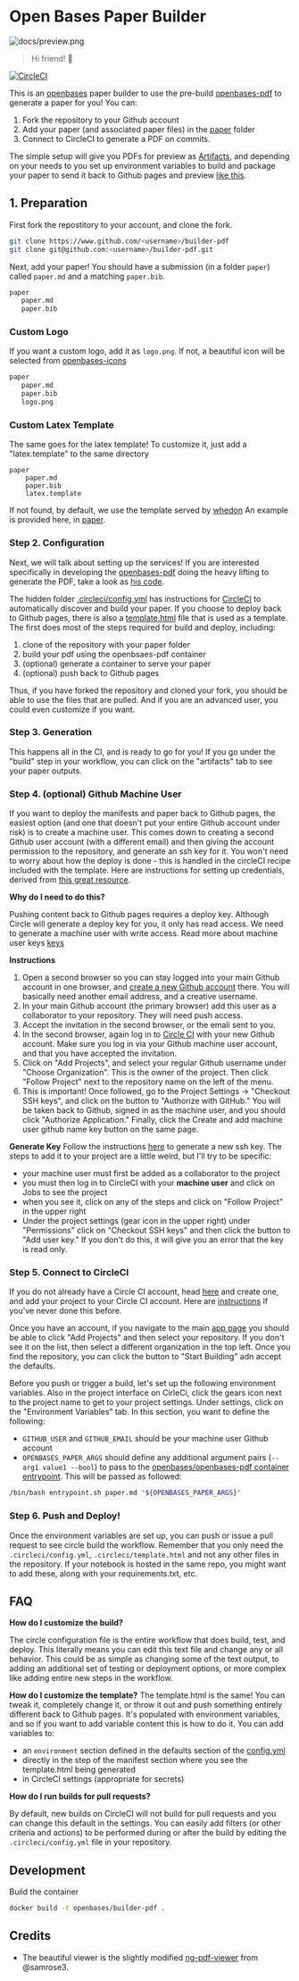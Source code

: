 # Open Bases Paper Builder

![docs/preview.png](https://github.com/openbases/builder-pdf/raw/master/img/preview.png)

> Hi friend! :wave:

[![CircleCI](https://circleci.com/gh/openbases/builder-pdf.svg?style=svg)](https://circleci.com/gh/openbases/builder-pdf)

This is an [openbases](https://openbases.github.io) paper builder
to use the pre-build [openbases-pdf](https://www.github.com/openbases/openbases-pdf)
to generate a paper for you! You can:

 1. Fork the repository to your Github account
 2. Add your paper (and associated paper files) in the [paper](paper) folder
 3. Connect to CircleCI to generate a PDF on commits.

The simple setup will give you PDFs for preview as [Artifacts](https://circleci.com/docs/2.0/artifacts/), and depending
on your needs to you set up environment variables to build and package your
paper to send it back to Github pages and preview [like this](https://openbases.github.io/builder-pdf/).

## 1. Preparation

First fork the repostitory to your account, and clone the fork.

```bash
git clone https://www.github.com/<username>/builder-pdf
git clone git@github.com:<username>/builder-pdf.git
```

Next, add your paper! You should have a submission (in a folder `paper`) called `paper.md`
and a matching `paper.bib`.

```bash
paper
   paper.md
   paper.bib
```

### Custom Logo

If you want a custom logo, add it as `logo.png`. If not, a beautiful icon
will be selected from [openbases-icons](https://openbases.github.io/openbases-icons/preview)

```bash
paper
   paper.md
   paper.bib
   logo.png
```


### Custom Latex Template

The same goes for the latex template! To customize it, just add a "latex.template"
to the same directory

```
paper
    paper.md
    paper.bib
    latex.template
```

If not found, by default, we use the template served 
by [whedon](https://github.com/openjournals/whedon/blob/master/resources/latex.template)
An example is provided here, in [paper](paper). 


### Step 2. Configuration

Next, we will talk about setting up the services! If you are interested
specifically in developing the [openbases-pdf](https://www.github.com/openbases/openbases-pdf) 
doing the heavy lifting to generate the PDF,
take a look as [his code](https://www.github.com/openbases/openbases-pdf).

The hidden folder [.circleci/config.yml](.circleci/config.yml) has instructions for
[CircleCI](https://circleci.com/dashboard/) to automatically discover
and build your paper. If you choose to deploy back to Github pages, there is 
also a [template.html](.circleci/template.html) file that is used as a template. 
The first does most of the steps required for build and deploy, including:

 1.  clone of the repository with your paper folder
 2.  build your pdf using the openbsaes-pdf container
 3.  (optional) generate a container to serve your paper
 4.  (optional) push back to Github pages

Thus, if you have forked the repository and cloned your fork, you should be able to use
the files that are pulled. And if you are an advanced user, you could even customize if you
want.

### Step 3. Generation

This happens all in the CI, and is ready to go for you! If you go under the "build"
step in your workflow, you can click on the "artifacts" tab to see your paper outputs.

### Step 4. (optional) Github Machine User

If you want to deploy the manifests and paper back to Github pages, the easiest option (and
one that doesn't put your entire Github account under risk) is to create a machine
user. This comes down to creating a second Github user account (with a different email)
and then giving the account permission to the repository, and generate an ssh key for it.
You won't need to worry about how the deploy is done - this is handled in the circleCI
recipe included with the template. Here are instructions for setting up credentials, derived
from [this great resource](https://github.com/DevProgress/onboarding/wiki/Using-Circle-CI-with-Github-Pages-for-Continuous-Delivery).

**Why do I need to do this?**

Pushing content back to Github pages requires a deploy key. Although Circle will generate a deploy key for you, it only has read access. We need to generate a machine user with write access. Read more about machine user keys [keys](https://circleci.com/docs/github-security-ssh-keys/#machine-user-keys)

**Instructions**

 1. Open a second browser so you can stay logged into your main Github account in one browser, and [create a new Github account](https://github.com/join) there. You will basically need another email address, and a creative username.
 2. In your main Github account (the primary browser) add this user as a collaborator to your repository. They will need push access.
 3. Accept the invitation in the second browser, or the emali sent to you.
 4. In the second browser, again log in to [Circle CI](https://circleci.com/) with your new Github account. Make sure you log in via your Github machine user account, and that you have accepted the invitation.
 5.  Click on "Add Projects", and select your regular Github username under "Choose Organization". This is the owner of the project.  Then click "Follow Project" next to the repository name on the left of the menu. 
 6. This is important! Once followed, go to the Project Settings -> "Checkout SSH keys", and click on the button to "Authorize with GitHub." You will be taken back to Github, signed in as the machine user, and you should click "Authorize Application." Finally, click the Create and add machine user github name key button on the same page.

**Generate Key**
Follow the instructions [here](https://help.github.com/articles/generating-a-new-ssh-key-and-adding-it-to-the-ssh-agent/#generating-a-new-ssh-key) to generate a new ssh key. The steps to add it to your project are a little weird, but I'll try to be specific:

 - your machine user must first be added as a collaborator to the project
 - you must then log in to CircleCI with your **machine user** and click on Jobs to see the project
 - when you see it, click on any of the steps and click on "Follow Project" in the upper right
 - Under the project settings (gear icon in the upper right) under "Permissions" click on "Checkout SSH keys" and then click the button to "Add user key." If you don't do this, it will give you an error that the key is read only.


### Step 5. Connect to CircleCI

If you do not already have a Circle CI account, head [here](https://circleci.com/signup/) and create one, and
add your project to your Circle CI account.  Here are [instructions](https://circleci.com/docs/getting-started/) if you've never done this before.

Once you have an account, if you navigate to the main [app page](https://circleci.com/dashboard/)
you should be able to click "Add Projects" and then select your
repository. If you don't see it on the list, then select a different
organization in the top left. Once you find the repository, you can
click the button to "Start Building" adn accept the defaults.

Before you push or trigger a build, let's set up the following
environment variables. Also in the project interface on CirleCi, click
the gears icon next to the project name to get to your project settings.
Under settings, click on the "Environment Variables" tab. In this
section, you want to define the following:

 *  `GITHUB_USER` and `GITHUB_EMAIL` should be your machine user Github account
 *  `OPENBASES_PAPER_ARGS` should define any additional argument pairs (`--arg1 value1 --bool`) to pass to the [openbases/openbases-pdf container entrypoint](https://github.com/openbases/openbases-pdf/blob/master/entrypoint.sh). This will be passed as followed:

```bash
/bin/bash entrypoint.sh paper.md "${OPENBASES_PAPER_ARGS}"
```

### Step 6. Push and Deploy!

Once the environment variables are set up, you can push or issue a pull
request to see circle build the workflow. Remember that you only need
the `.circleci/config.yml`, `.circleci/template.html` and not any other files in the repository. If
your notebook is hosted in the same repo, you might want to add these,
along with your requirements.txt, etc.

## FAQ

**How do I customize the build?**

The circle configuration file is the entire workflow that does build, test, and deploy.
This literally means you can edit this text file and change any or all behavior. This could
be as simple as changing some of the text output, to adding an additional set of testing or
deployment options, or more complex like adding entire new steps in the workflow. 

**How do I customize the template?**
The template.html is the same! You can tweak it, completely change it, or throw it out and push something entirely
different back to Github pages. It's populated with environment variables, and so if you want
to add variable content this is how to do it. You can add variables to:

 - an `environment` section defined in the defaults section of the [config.yml](.circleci/config.yml)
 - directly in the step of the manifest section where you see the template.html being generated
 - in CircleCI settings (appropriate for secrets)


**How do I run builds for pull requests?**

By default, new builds on CircleCI will not build for pull requests and
you can change this default in the settings. You can easily add filters
(or other criteria and actions) to be performed during or after the
build by editing the `.circleci/config.yml` file in your repository.


## Development

Build the container

```bash
docker build -t openbases/builder-pdf .
```

## Credits

 - The beautiful viewer is the slightly modified [ng-pdf-viewer](https://github.com/samrose3/ng-pdf-viewer) from @samrose3.
